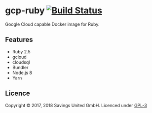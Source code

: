 # gcp-ruby [![Build Status](https://travis-ci.org/pcvg/gcp-ruby.svg?branch=master)](https://travis-ci.org/pcvg/gcp-ruby)
Google Cloud capable Docker image for Ruby.

## Features

- Ruby 2.5
- gcloud
- cloudsql
- Bundler
- Node.js 8
- Yarn

## Licence

Copyright © 2017, 2018 Savings United GmbH. Licenced under [GPL-3](https://github.com/pcvg/gcp-ruby/blob/master/LICENSE)
